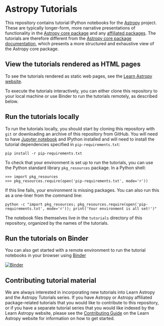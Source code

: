 # Astropy Tutorials

This repository contains tutorial IPython notebooks for the
[Astropy](http://astropy.org) project. These are typically longer-form, more
narrative presentations of functionality in the [Astropy core
package](https://github.com/astropy/astropy) and any [affiliated
packages](http://www.astropy.org/affiliated/index.html). The tutorials are
therefore different from the [Astropy core package
documentation](http://docs.astropy.org), which presents a more structured and
exhaustive view of the Astropy core package.


## View the tutorials rendered as HTML pages

To see the tutorials rendered as static web pages, see the [Learn Astropy
website](https://learn.astropy.org).

To execute the tutorials interactively, you can either clone this repository to
your local machine or use Binder to run the tutorials remotely, as described
below.


## Run the tutorials locally

To run the tutorials locally, you should start by cloning this repository with
`git` or downloading an archive of this repository from GitHub. You will need to
have [Jupyter notebook](http://jupyter.org/) and IPython installed and will need
to install the tutorial dependencies specified in `pip-requirements.txt`:

    pip install -r pip-requirements.txt

To check that your environment is set up to run the tutorials, you can use the
Python standard library `pkg_resources` package. In a Python shell:

    >>> import pkg_resources
    >>> pkg_resources.require(open('pip-requirements.txt', mode='r'))

If this line fails, your environment is missing packages. You can also run this
as a one-liner from the command line:

    python -c "import pkg_resources; pkg_resources.require(open('pip-requirements.txt', mode='r')); print('Your environment is all set!')"

The notebook files themselves live in the `tutorials` directory of this
repository, organized by the names of the tutorials.


## Run the tutorials on Binder

You can also get started with a remote environment to run the tutorial notebooks
in your browser using [Binder](http://mybinder.org)

[![Binder](http://mybinder.org/badge.svg)](https://mybinder.org/v2/gh/astropy/astropy-tutorials/main?filepath=tutorials)


Contributing tutorial material
------------------------------

We are always interested in incorporating new tutorials into Learn Astropy and
the Astropy Tutorials series. If you have Astropy or Astropy affiliated
package-related tutorials that you would like to contribute to this repository,
or if you have a separate tutorial series that you would like indexed by the
Learn Astropy website, please see the [Contributing
Guide](https://learn.astropy.org/contributing) on the Learn Astropy website for
information on how to get started.
